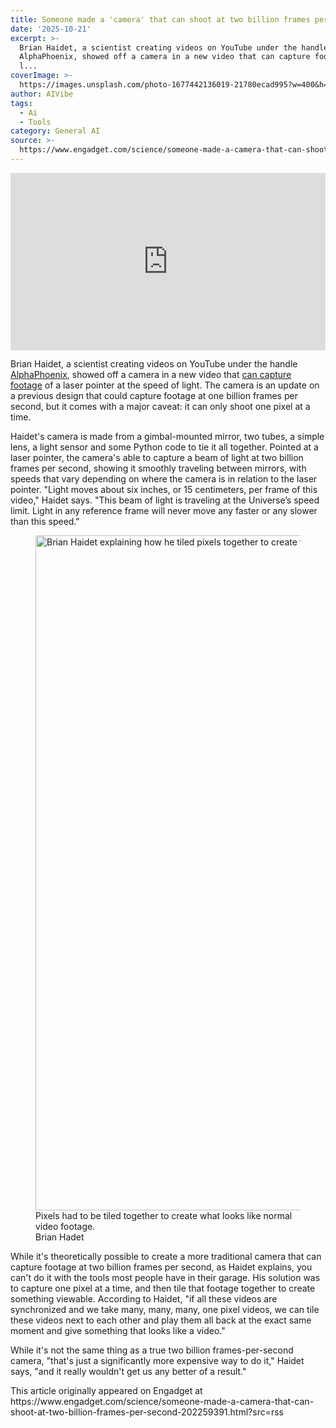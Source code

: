 ```yaml
---
title: Someone made a 'camera' that can shoot at two billion frames per second
date: '2025-10-21'
excerpt: >-
  Brian Haidet, a scientist creating videos on YouTube under the handle
  AlphaPhoenix, showed off a camera in a new video that can capture footage of a
  l...
coverImage: >-
  https://images.unsplash.com/photo-1677442136019-21780ecad995?w=400&h=200&fit=crop&auto=format
author: AIVibe
tags:
  - Ai
  - Tools
category: General AI
source: >-
  https://www.engadget.com/science/someone-made-a-camera-that-can-shoot-at-two-billion-frames-per-second-202259391.html?src=rss
---
```

<div><div style="left:0;width:100%;height:0;position:relative;padding-bottom:56.25%;"><iframe src="https://www.youtube.com/embed/o4TdHrMi6do?rel=0" style="top:0;left:0;width:100%;height:100%;position:absolute;border:0;" allowfullscreen scrolling="no"></iframe></div></div><p>Brian Haidet, a scientist creating videos on YouTube under the handle <a target="_blank" class="link" href="https://www.youtube.com/@AlphaPhoenixChannel" data-i13n="cpos:1;pos:1">AlphaPhoenix</a>, showed off a camera in a new video that <a target="_blank" class="link" href="https://www.youtube.com/watch?v=o4TdHrMi6do" data-i13n="cpos:2;pos:1">can capture footage</a> of a laser pointer at the speed of light. The camera is an update on a previous design that could capture footage at one billion frames per second, but it comes with a major caveat: it can only shoot one pixel at a time.</p><p>Haidet&#39;s camera is made from a gimbal-mounted mirror, two tubes, a simple lens, a light sensor and some Python code to tie it all together. Pointed at a laser pointer, the camera&#39;s able to capture a beam of light at two billion frames per second, showing it smoothly traveling between mirrors, with speeds that vary depending on where the camera is in relation to the laser pointer. &quot;Light moves about six inches, or 15 centimeters, per frame of this video,&quot; Haidet says. &quot;This beam of light is traveling at the Universe’s speed limit. Light in any reference frame will never move any faster or any slower than this speed.&quot;</p><figure><img src="https://d29szjachogqwa.cloudfront.net/videos/user-uploaded/A_laser_pointer_at_2_billion_fps_makes_the_speed_of_light_look..._kinda_weird_4-46_screenshot.png" data-crop-orig-src="https://d29szjachogqwa.cloudfront.net/videos/user-uploaded/A_laser_pointer_at_2_billion_fps_makes_the_speed_of_light_look..._kinda_weird_4-46_screenshot.png" style="height:1080px;width:1920px;" alt="Brian Haidet explaining how he tiled pixels together to create footage of light traveling." data-uuid="360225ce-322c-44b6-a3bd-5982e6a2750d"><figcaption>Pixels had to be tiled together to create what looks like normal video footage.</figcaption><div class="photo-credit">Brian Hadet</div></figure><p>While it&#39;s theoretically possible to create a more traditional camera that can capture footage at two billion frames per second, as Haidet explains, you can&#39;t do it with the tools most people have in their garage. His solution was to capture one pixel at a time, and then tile that footage together to create something viewable. According to Haidet, &quot;if all these videos are synchronized and we take many, many, many, one pixel videos, we can tile these videos next to each other and play them all back at the exact same moment and give something that looks like a video.&quot;&nbsp;</p><p>While it&#39;s not the same thing as a true two billion frames-per-second camera, &quot;that&#39;s just a significantly more expensive way to do it,&quot; Haidet says, &quot;and it really wouldn&#39;t get us any better of a result.&quot;</p>This article originally appeared on Engadget at https://www.engadget.com/science/someone-made-a-camera-that-can-shoot-at-two-billion-frames-per-second-202259391.html?src=rss
